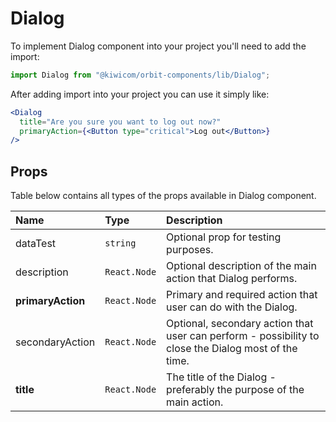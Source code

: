 # Dialog

To implement Dialog component into your project you'll need to add the import:

```jsx
import Dialog from "@kiwicom/orbit-components/lib/Dialog";
```

After adding import into your project you can use it simply like:

```jsx
<Dialog
  title="Are you sure you want to log out now?"
  primaryAction={<Button type="critical">Log out</Button>}
/>
```

## Props

Table below contains all types of the props available in Dialog component.

| Name              | Type         | Description                                                                                          |
| :---------------- | :----------- | :--------------------------------------------------------------------------------------------------- |
| dataTest          | `string`     | Optional prop for testing purposes.                                                                  |
| description       | `React.Node` | Optional description of the main action that Dialog performs.                                        |
| **primaryAction** | `React.Node` | Primary and required action that user can do with the Dialog.                                        |
| secondaryAction   | `React.Node` | Optional, secondary action that user can perform - possibility to close the Dialog most of the time. |
| **title**         | `React.Node` | The title of the Dialog - preferably the purpose of the main action.                                 |
